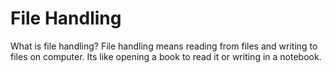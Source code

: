 # File Handling

What is file handling?
File handling means reading from files and writing to files on computer. Its like opening a book to read it or writing in a notebook.


